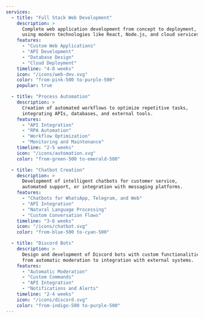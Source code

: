 ```yaml
---
services:
  - title: "Full Stack Web Development"
    description: >
      Complete web application development from concept to deployment,
      using modern technologies like React, Node.js, and cloud services.
    features:
      - "Custom Web Applications"
      - "API Development"
      - "Database Design"
      - "Cloud Deployment"
    timeline: "4-8 weeks"
    icon: "/icons/web-dev.svg"
    color: "from-pink-500 to-purple-500"
    popular: true

  - title: "Process Automation"
    description: >
      Creation of automated workflows to optimize repetitive tasks,
      integrating APIs, databases, and external tools.
    features:
      - "API Integration"
      - "RPA Automation"
      - "Workflow Optimization"
      - "Monitoring and Maintenance"
    timeline: "2-5 weeks"
    icon: "/icons/automation.svg"
    color: "from-green-500 to-emerald-500"

  - title: "Chatbot Creation"
    description: >
      Development of intelligent chatbots for customer service,
      automated support, or integration with messaging platforms.
    features:
      - "Chatbots for WhatsApp, Telegram, and Web"
      - "API Integration"
      - "Natural Language Processing"
      - "Custom Conversation Flows"
    timeline: "3-6 weeks"
    icon: "/icons/chatbot.svg"
    color: "from-blue-500 to-cyan-500"

  - title: "Discord Bots"
    description: >
      Design and development of Discord bots with custom functionalities,
      from automatic moderation to integration with external systems.
    features:
      - "Automatic Moderation"
      - "Custom Commands"
      - "API Integration"
      - "Notifications and Alerts"
    timeline: "2-4 weeks"
    icon: "/icons/discord.svg"
    color: "from-indigo-500 to-purple-500"
---
```

